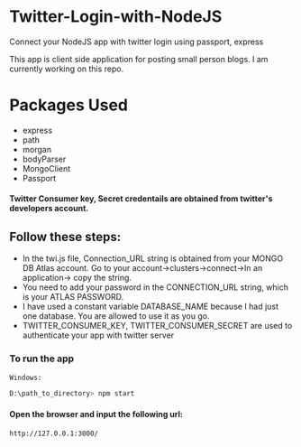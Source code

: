 # Twitter-Login-with-NodeJS
Connect your NodeJS app with twitter login using passport, express 

This app is client side application for posting small person blogs. I am currently working on this repo.

# Packages Used
- express
- path
- morgan
- bodyParser 
- MongoClient
- Passport

#### Twitter Consumer key, Secret credentails are obtained from twitter's developers account. 

## Follow these steps:
- In the twi.js file, Connection_URL string is obtained from your MONGO DB Atlas account. Go to your account->clusters->connect->In an application-> copy the string.
- You need to add your password in the CONNECTION_URL string, which is your ATLAS PASSWORD.
- I have used a constant variable DATABASE_NAME because I had just one database. You are allowed to use it as you go.
- TWITTER_CONSUMER_KEY, TWITTER_CONSUMER_SECRET are used to authenticate your app with twitter server


### To run the app
```sh
Windows:

D:\path_to_directory> npm start

```

#### Open the browser and input the following url:

```sh
http://127.0.0.1:3000/

```



